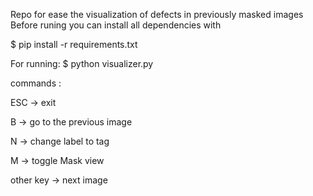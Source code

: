 Repo for ease the visualization of defects in previously masked images
Before runing you can install all dependencies with

$ pip install -r requirements.txt

For running:
 $ python visualizer.py


commands : 

 ESC -> exit

 B -> go to the previous image 

 N -> change label to tag

 M -> toggle Mask view

 other key -> next image

